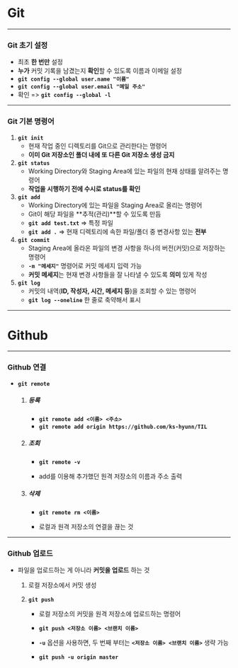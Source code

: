 # Git

---



### Git 초기 설정

- 최초 **한 번만** 설정
- **누가** 커밋 기록을 남겼는지 **확인**할 수 있도록 이름과 이메일 설정
- **`git config --global user.name "이름"`** 
- **`git config --global user.email "메일 주소"`**
- 확인 => **`git config --global -l`**

---

### Git 기본 명령어

1. **`git init`**
   - 현재 작업 중인 디렉토리를 Git으로 관리한다는 명령어
   - **이미 Git 저장소인 폴더 내에 또 다른 Git 저장소 생성 금지**
2. **`git status`**
   - Working Directory와 Staging Area에 있는 파일의 현재 상태를 알려주는 명령어
   - **작업을 시행하기 전에 수시로 status를 확인**
3. **`git add`**
   - Working Directory에 있는 파일을 Staging Area로 올리는 명령어
   - Git이 해당 파일을 **추적(관리)**할 수 있도록 만듬
   - **`git add test.txt`** => 특정 파일 
   - **`git add .`**  => 현재 디렉토리에 속한 파일/폴더 중 변경사항 있는 **전부**
4. **`git commit`**
   - Staging Area에 올라온 파일의 변경 사항을 하나의 버전(커밋)으로 저장하는 명령어
   - **`-m "메세지"`** 명령어로 커밋 메세지 입력 가능
   - **커밋 메세지**는 현재 변경 사항들을 잘 나타낼 수 있도록 **의미** 있게 작성
5. **`git log`**
   - 커밋의 내역(**ID, 작성자, 시간, 메세지 등**)을 조회할 수 있는 명령어
   - **`git log --oneline`** 한 줄로 축약해서 표시

---

# Github

---



### Github 연결

- **`git remote`**

  1. ##### 등록

     - **`git remote add <이름> <주소>`**
     - **`git remote add origin https://github.com/ks-hyunn/TIL`**

  2. ##### 조회

     - **`git remote -v`**

     - add를 이용해 추가했던 원격 저장소의 이름과 주소 출력

  3. ##### 삭제

     - **`git remote rm <이름>`**

     - 로컬과 원격 저장소의 연결을 끊는 것

---

### Github 업로드

- 파일을 업로드하는 게 아니라 **커밋을 업로드** 하는 것

  1. 로컬 저장소에서 커밋 생성

  2. **`git push`**

     - 로컬 저장소의 커밋을 원격 저장소에 업로드하는 명령어

     - **`git push <저장소 이름> <브랜치 이름>`**

     - **`-u`** 옵션을 사용하면, 두 번째 부터는 **`<저장소 이름> <브랜치 이름>`** 생략 가능

     - **`git push -u origin master`**

       



